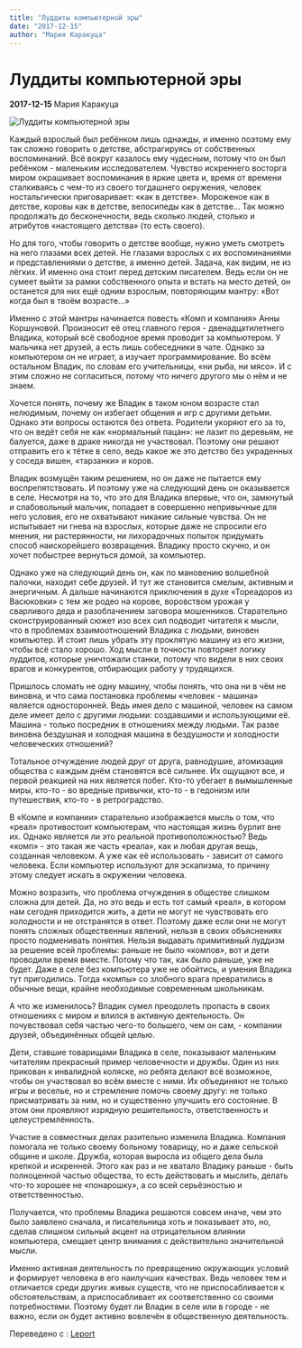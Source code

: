 ```yaml
---
title: "Луддиты компьютерной эры"
date: "2017-12-15"
author: "Мария Каракуца"
---
```


# Луддиты компьютерной эры

**2017-12-15** Мария Каракуца

![Луддиты компьютерной эры](https://i0.wp.com/www.leport.com.ua/wp-content/uploads/2017/12/90e4a42b-ed6d-4fb8-8fa8-563a17b44912.jpg?resize=1090%2C613)

Каждый взрослый был ребёнком лишь однажды, и именно поэтому ему так сложно говорить о детстве, абстрагируясь от собственных воспоминаний. Всё вокруг казалось ему чудесным, потому что он был ребёнком - маленьким исследователем. Чувство искреннего восторга миром окрашивает воспоминания в яркие цвета и, время от времени сталкиваясь с чем-то из своего тогдашнего окружения, человек ностальгически приговаривает: «как в детстве». Мороженое как в детстве, коровы как в детстве, велосипеды как в детстве... Так можно продолжать до бесконечности, ведь сколько людей, столько и атрибутов «настоящего детства» (то есть своего).

Но для того, чтобы говорить о детстве вообще, нужно уметь смотреть на него глазами всех детей. Не глазами взрослых с их воспоминаниями и представлениями о детстве, а именно детей. Задача, как видим, не из лёгких. И именно она стоит перед детским писателем. Ведь если он не сумеет выйти за рамки собственного опыта и встать на место детей, он останется для них ещё одним взрослым, повторяющим мантру: «Вот когда был в твоём возрасте...»

Именно с этой мантры начинается повесть «Комп и компания» Анны Коршуновой. Произносит её отец главного героя - двенадцатилетнего Владика, который всё свободное время проводит за компьютером. У мальчика нет друзей, а есть лишь собеседники в чате. Однако за компьютером он не играет, а изучает программирование. Во всём остальном Владик, по словам его учительницы, «ни рыба, ни мясо». И с этим сложно не согласиться, потому что ничего другого мы о нём и не знаем.

Хочется понять, почему же Владик в таком юном возрасте стал нелюдимым, почему он избегает общения и игр с другими детьми. Однако эти вопросы остаются без ответа. Родители укоряют его за то, что он ведёт себя не как «нормальный пацан»: не лазит по деревьям, не балуется, даже в драке никогда не участвовал. Поэтому они решают отправить его к тётке в село, ведь какое же это детство без украденных у соседа вишен, «тарзанки» и коров.

Владик возмущён таким решением, но он даже не пытается ему воспрепятствовать. И поэтому уже на следующий день он оказывается в селе. Несмотря на то, что это для Владика впервые, что он, замкнутый и слабовольный мальчик, попадает в совершенно непривычные для него условия, его не охватывают никакие сильные чувства. Он не испытывает ни гнева на взрослых, которые даже не спросили его мнения, ни растерянности, ни лихорадочных попыток придумать способ наискорейшего возвращения. Владику просто скучно, и он хочет побыстрее вернуться домой, за компьютер.

Однако уже на следующий день он, как по мановению волшебной палочки, находит себе друзей. И тут же становится смелым, активным и энергичным. А дальше начинаются приключения в духе «Тореадоров из Васюковки» с тем же родео на корове, воровством урожая у сварливого деда и разоблачением заговора мошенников. Старательно сконструированный сюжет изо всех сил подводит читателя к мысли, что в проблемах взаимоотношений Владика с людьми, виновен компьютер. И стоит лишь убрать эту проклятую машину из его жизни, чтобы всё стало хорошо. Ход мысли в точности повторяет логику луддитов, которые уничтожали станки, потому что видели в них своих врагов и конкурентов, отбирающих работу у трудящихся.

Пришлось сломать не одну машину, чтобы понять, что она ни в чём не виновна, и что сама постановка проблемы «человек - машина» является односторонней. Ведь имея дело с машиной, человек на самом деле имеет дело с другими людьми: создавшими и использующими её. Машина - только посредник в отношениях между людьми. Так разве виновна бездушная и холодная машина в бездушности и холодности человеческих отношений?

Тотальное отчуждение людей друг от друга, равнодушие, атомизация общества с каждым днём становятся всё сильнее. Их ощущают все, и первой реакцией на них является побег. Кто-то убегает в вымышленные миры, кто-то - во вредные привычки, кто-то - в гедонизм или путешествия, кто-то - в ретроградство.

В «Компе и компании» старательно изображается мысль о том, что «реал» противостоит компьютерам, что настоящая жизнь бурлит вне их. Однако является ли это реальной противоположностью? Ведь «комп» - это такая же часть «реала», как и любая другая вещь, созданная человеком. А уже как её использовать - зависит от самого человека. Если компьютер используют для эскапизма, то причину этому следует искать в окружении человека.

Можно возразить, что проблема отчуждения в обществе слишком сложна для детей. Да, но это ведь и есть тот самый «реал», в котором нам сегодня приходится жить, а дети не могут не чувствовать его холодности и не отстранятся в ответ. Поэтому даже если они не могут понять сложных общественных явлений, нельзя в своих объяснениях просто подменивать понятия. Нельзя выдавать примитивный луддизм за решение всей проблемы: раньше не было «компов», вот и дети проводили время вместе. Потому что так, как было раньше, уже не будет. Даже в селе без компьютера уже не обойтись, и умения Владика тут пригодились. Тогда «компы» со злобного врага превратились в обычные вещи, крайне необходимые современным школьникам.

А что же изменилось? Владик сумел преодолеть пропасть в своих отношениях с миром и влился в активную деятельность. Он почувствовал себя частью чего-то большего, чем он сам, - компании друзей, объединённых общей целью.

Дети, ставшие товарищами Владика в селе, показывают маленьким читателям прекрасный пример человечности и дружбы. Один из них прикован к инвалидной коляске, но ребята делают всё возможное, чтобы он участвовал во всём вместе с ними. Их объединяют не только игры и веселье, но и стремление помочь своему другу: не только присматривать за ним, но и существенно улучшить его состояние. В этом они проявляют изрядную решительность, ответственность и целеустремлённость.

Участие в совместных делах разительно изменила Владика. Компания помогала не только своему больному товарищу, но и даже сельской общине и школе. Дружба, которая выросла из общего дела была крепкой и искренней. Этого как раз и не хватало Владику раньше - быть полноценной частью общества, то есть действовать и мыслить, делать что-то хорошее не «понарошку», а со всей серьёзностью и ответственностью.

Получается, что проблемы Владика решаются совсем иначе, чем это было заявлено сначала, и писательница хоть и показывает это, но, сделав слишком сильный акцент на отрицательном влиянии компьютера, смещает центр внимания с действительно значительной мысли.

Именно активная деятельность по превращению окружающих условий и формирует человека в его наилучших качествах. Ведь человек тем и отличается среди других живых существ, что не приспосабливается к обстоятельствам, а приспосабливает их соответственно со своими потребностями. Поэтому будет ли Владик в селе или в городе - не важно, если он будет активно вовлечён в общественную деятельность.

Переведено с : [Leport](http://www.leport.com.ua/luddyty-komp-yuternoyi-ery/)